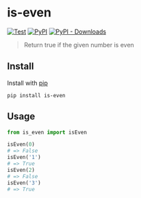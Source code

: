 # is-even

[![Test](https://github.com/victorbnl/is-even/actions/workflows/test.yml/badge.svg?branch=main)](https://github.com/victorbnl/is-even/actions/workflows/test.yml)
[![PyPI](https://img.shields.io/pypi/v/is-even)](https://pypi.org/project/is-even/)
[![PyPI - Downloads](https://img.shields.io/pypi/dm/is-even)](https://pypi.org/project/is-even/)

> Return true if the given number is even

## Install

Install with [pip](https://pypi.org/project/pip/)

```
pip install is-even
```

## Usage

```python
from is_even import isEven

isEven(0)
# => False
isEven('1')
# => True
isEven(2)
# => False
isEven('3')
# => True
```
